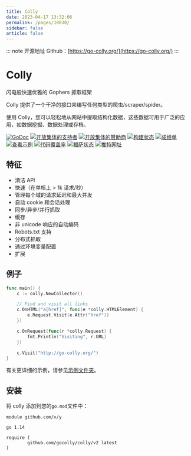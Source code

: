 ```yaml
---
title: Colly
date: 2023-04-17 13:32:06
permalink: /pages/10030/
sidebar: false
article: false
---
```

::: note 开源地址
Github：[https://go-colly.org/](https://go-colly.org/)
:::
# Colly

闪电般快速优雅的 Gophers 抓取框架

Colly 提供了一个干净的接口来编写任何类型的爬虫/scraper/spider。

使用 Colly，您可以轻松地从网站中提取结构化数据，这些数据可用于广泛的应用，如数据挖掘、数据处理或存档。

[![GoDoc](https://camo.githubusercontent.com/c07d76a24e7d13564067a8d3bf571368e17a5c2ceb76d521b827b55e9508330d/68747470733a2f2f676f646f632e6f72672f6769746875622e636f6d2f676f636f6c6c792f636f6c6c793f7374617475732e737667)](https://pkg.go.dev/github.com/gocolly/colly/v2) [![开放集体的支持者](https://camo.githubusercontent.com/3a178dd1ab8aa13db15792b288fca076b8f27c4781b143cff3a096ad17ac920f/68747470733a2f2f6f70656e636f6c6c6563746976652e636f6d2f636f6c6c792f6261636b6572732f62616467652e737667)](https://github.com/gocolly/colly#backers) [![开放集体的赞助商](https://camo.githubusercontent.com/d59a3295e57446ed6bf79f3a5198066d7d44ee94f4b6187d501470559ca37362/68747470733a2f2f6f70656e636f6c6c6563746976652e636f6d2f636f6c6c792f73706f6e736f72732f62616467652e737667)](https://github.com/gocolly/colly#sponsors) [![构建状态](https://github.com/gocolly/colly/actions/workflows/ci.yml/badge.svg)](https://github.com/gocolly/colly/actions/workflows/ci.yml) [![成绩单](https://camo.githubusercontent.com/1b011ed93ef7ab04ac06d4fabe010971e13940ec2db8798e32d03966f6611fde/68747470733a2f2f696d672e736869656c64732e696f2f62616467652f7265706f7274253230636172642d612532422d6666333333332e7376673f7374796c653d666c61742d737175617265)](http://goreportcard.com/report/gocolly/colly) [![查看示例](https://camo.githubusercontent.com/871604e6752244e4b8f5b14a80c019e5029c3f8d05fd3036361a7a378faa8a98/68747470733a2f2f696d672e736869656c64732e696f2f62616467652f6c6561726e25323062792d6578616d706c65732d3030373762332e7376673f7374796c653d666c61742d737175617265)](https://github.com/gocolly/colly/tree/master/_examples) [![代码覆盖率](https://camo.githubusercontent.com/94c318cbe464103b7092be53fe03f8495ee856b9b00ff3900f999058c9f9ec8a/68747470733a2f2f696d672e736869656c64732e696f2f636f6465636f762f632f6769746875622f676f636f6c6c792f636f6c6c792f6d61737465722e737667)](https://codecov.io/github/gocolly/colly?branch=master) [![福萨状态](https://camo.githubusercontent.com/02afdc7d0362fd561e28279fb473709fc0b946912d38ae16bdc070e655a63d2d/68747470733a2f2f6170702e666f7373612e696f2f6170692f70726f6a656374732f6769742532426769746875622e636f6d253246676f636f6c6c79253246636f6c6c792e7376673f747970653d736869656c64)](https://app.fossa.io/projects/git%2Bgithub.com%2Fgocolly%2Fcolly?ref=badge_shield) [![推特网址](https://camo.githubusercontent.com/d4a9089a062edce72b080303673d6416259757263e516d72bfd93f5a524d653b/68747470733a2f2f696d672e736869656c64732e696f2f62616467652f747769747465722d666f6c6c6f772d677265656e2e737667)](https://twitter.com/gocolly)

## 特征

- 清洁 API
- 快速（在单核上 > 1k 请求/秒）
- 管理每个域的请求延迟和最大并发
- 自动 cookie 和会话处理
- 同步/异步/并行抓取
- 缓存
- 非 unicode 响应的自动编码
- Robots.txt 支持
- 分布式抓取
- 通过环境变量配置
- 扩展

## 例子

```go
func main() {
    c := colly.NewCollector()

    // Find and visit all links
    c.OnHTML("a[href]", func(e *colly.HTMLElement) {
        e.Request.Visit(e.Attr("href"))
    })

    c.OnRequest(func(r *colly.Request) {
        fmt.Println("Visiting", r.URL)
    })

    c.Visit("http://go-colly.org/")
}
```

有关更详细的示例，请参见[示例文件夹](https://github.com/gocolly/colly/tree/master/_examples)。

## 安装

将 colly 添加到您的`go.mod`文件中：

```
module github.com/x/y

go 1.14

require (
        github.com/gocolly/colly/v2 latest
)
```